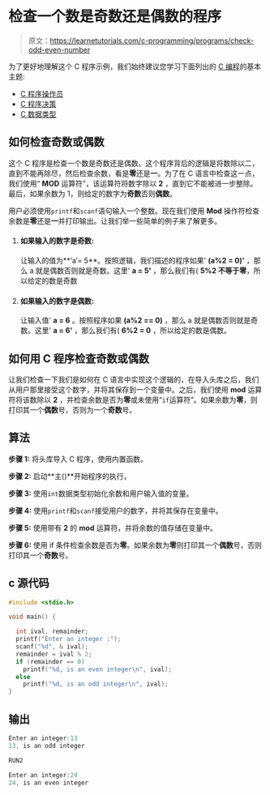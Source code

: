 # 检查一个数是奇数还是偶数的程序

> 原文：<https://learnetutorials.com/c-programming/programs/check-odd-even-number>

为了更好地理解这个 C 程序示例，我们始终建议您学习下面列出的 [C 编程](../ "C programming")的基本主题:

*   [C 程序操作员](../../c-programming/operators "C program tokens")
*   [C 程序决策](../../c-programming/decision-making-statements "C programming decision making")
*   [C 数据类型](../../c-programming/data-types-modifiers "C data types")

## 如何检查奇数或偶数

这个 C 程序是检查一个数是奇数还是偶数。这个程序背后的逻辑是将数除以二，直到不能再除尽，然后检查余数，看是**零**还是**一**。为了在 C 语言中检查这一点，我们使用“ **MOD** 运算符”，该运算符将数字除以 **2** ，直到它不能被进一步整除。最后，如果余数为 1，则给定的数字为**奇数**否则**偶数**。

用户必须使用`printf`和`scanf`语句输入一个整数。现在我们使用 **Mod** 操作符检查余数是**零**还是**一**并打印输出。让我们举一些简单的例子来了解更多。

1.  #### 如果输入的数字是奇数:

    让输入的值为**‘a’= 5**。按照逻辑，我们描述的程序如果' **(a%2 = 0)'** ，那么 a 就是偶数否则就是奇数。这里' **a = 5'** ，那么我们有( **5%2 不等于零**，所以给定的数是奇数

2.  #### 如果输入的数字是偶数:

    让输入值' **a = 6** 。按照程序如果 **(a%2 == 0)** ，那么 a 就是偶数否则就是奇数。这里' **a = 6'** ，那么我们有( **6%2 = 0** ，所以给定的数是偶数。

## 如何用 C 程序检查奇数或偶数

让我们检查一下我们是如何在 C 语言中实现这个逻辑的，在导入头库之后，我们从用户那里接受这个数字，并将其保存到一个变量中。之后，我们使用 **mod** 运算符将该数除以 **2** ，并检查余数是否为**零**或未使用“`if`运算符”。如果余数为**零**，则打印其一个**偶数**号，否则为一个**奇数**号。

## 算法

**步骤 1:** 将头库导入 C 程序，使用内置函数。

**步骤 2:** 启动**主()**开始程序的执行，

**步骤 3:** 使用`int`数据类型初始化余数和用户输入值的变量。

**步骤 4:** 使用`printf`和`scanf`接受用户的数字，并将其保存在变量中。

**步骤 5:** 使用带有 **2** 的 **mod** 运算符，并将余数的值存储在变量中。

**步骤 6:** 使用 if 条件检查余数是否为**零**。如果余数为**零**则打印其一个**偶数**号，否则打印其一个**奇数**号。

## c 源代码

```c
#include <stdio.h>

void main() {

  int ival, remainder;
  printf("Enter an integer :");
  scanf("%d", & ival);
  remainder = ival % 2;
  if (remainder == 0)
    printf("%d, is an even integer\n", ival);
  else
    printf("%d, is an odd integer\n", ival);
}

```

## 输出

```c
Enter an integer:13
13, is an odd integer

RUN2

Enter an integer:24
24, is an even integer
```